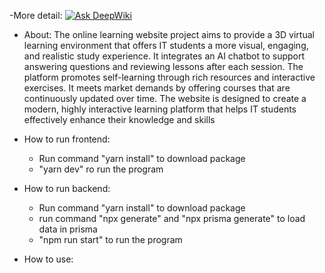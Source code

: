 -More detail: [![Ask DeepWiki](https://deepwiki.com/badge.svg)](https://deepwiki.com/hlam812003/e-learning-pj)

- About:
  The online learning website project aims to provide a 3D virtual learning environment that offers IT students a more visual, engaging, and realistic study experience. It integrates an AI chatbot to support answering questions and reviewing lessons after each session. The platform promotes self-learning through rich resources and interactive exercises. It meets market demands by offering courses that are continuously updated over time. The website is designed to create a modern, highly interactive learning platform that helps IT students effectively enhance their knowledge and skills

- How to run frontend:
  + Run command "yarn install" to download package
  + "yarn dev" ro run the program
- How to run backend:
  + Run command "yarn install" to download package
  + run command "npx generate" and "npx prisma generate" to load data in prisma
  + "npm run start" to run the program

- How to use:
  
